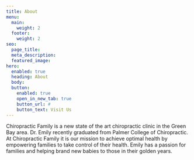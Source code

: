 ```yaml
---
title: About
menu:
  main:
    weight: 2
  footer:
    weight: 2
seo:
  page_title:
  meta_description:
  featured_image:
hero: 
  enabled: true
  heading: About
  body: 
  button:
    enabled: true
    open_in_new_tab: true
    button_url: #
    button_text: Visit Us
---
```


Chiropractic Family is a new state of the art chiropractic clinic in the Green Bay area. Dr. Emily recently graduated from Palmer College of Chiropractic. At Chiropractic Family it is our mission to achieve optimal health by empowering families to take control of their health. Emily has a passion for families and helping brand new babies to those in their golden years. 
